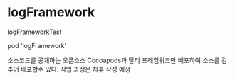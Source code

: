 # logFramework
logFrameworkTest

pod 'logFramework'

소스코드를 공개하는 오픈소스 Cocoapods과 달리 프레임워크만 배포하여 소스를 감추어 배포할수 있다.
작업 과정은 차후 작성 예정

